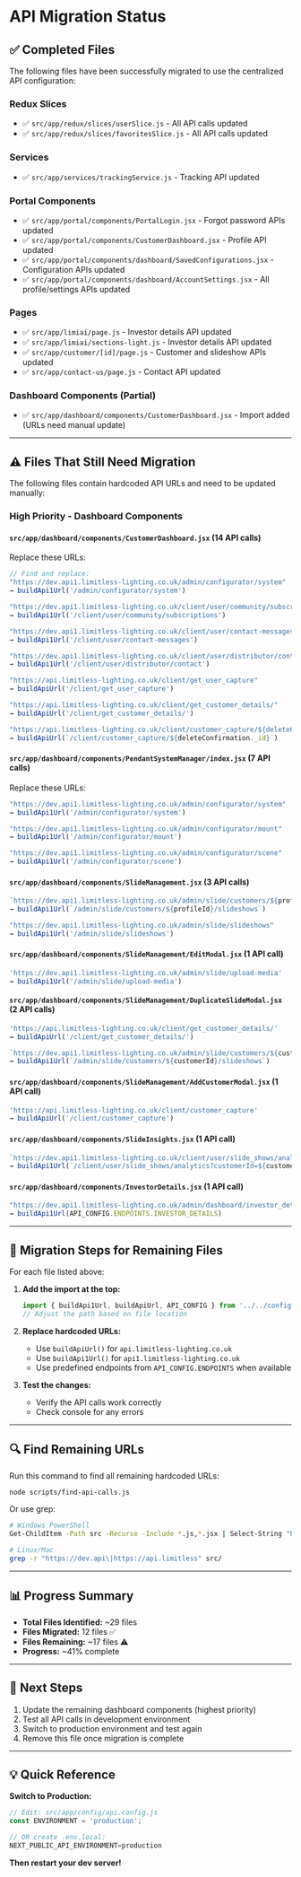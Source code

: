 # API Migration Status

## ✅ Completed Files

The following files have been successfully migrated to use the centralized API configuration:

### Redux Slices
- ✅ `src/app/redux/slices/userSlice.js` - All API calls updated
- ✅ `src/app/redux/slices/favoritesSlice.js` - All API calls updated

### Services
- ✅ `src/app/services/trackingService.js` - Tracking API updated

### Portal Components
- ✅ `src/app/portal/components/PortalLogin.jsx` - Forgot password APIs updated
- ✅ `src/app/portal/components/CustomerDashboard.jsx` - Profile API updated
- ✅ `src/app/portal/components/dashboard/SavedConfigurations.jsx` - Configuration APIs updated
- ✅ `src/app/portal/components/dashboard/AccountSettings.jsx` - All profile/settings APIs updated

### Pages
- ✅ `src/app/limiai/page.js` - Investor details API updated
- ✅ `src/app/limiai/sections-light.js` - Investor details API updated
- ✅ `src/app/customer/[id]/page.js` - Customer and slideshow APIs updated
- ✅ `src/app/contact-us/page.js` - Contact API updated

### Dashboard Components (Partial)
- ✅ `src/app/dashboard/components/CustomerDashboard.jsx` - Import added (URLs need manual update)

---

## ⚠️ Files That Still Need Migration

The following files contain hardcoded API URLs and need to be updated manually:

### High Priority - Dashboard Components

#### `src/app/dashboard/components/CustomerDashboard.jsx` (14 API calls)
Replace these URLs:
```javascript
// Find and replace:
"https://dev.api1.limitless-lighting.co.uk/admin/configurator/system"
→ buildApi1Url('/admin/configurator/system')

"https://dev.api1.limitless-lighting.co.uk/client/user/community/subscriptions"
→ buildApi1Url('/client/user/community/subscriptions')

"https://dev.api1.limitless-lighting.co.uk/client/user/contact-messages"
→ buildApi1Url('/client/user/contact-messages')

"https://dev.api1.limitless-lighting.co.uk/client/user/distributor/contact"
→ buildApi1Url('/client/user/distributor/contact')

"https://api.limitless-lighting.co.uk/client/get_user_capture"
→ buildApiUrl('/client/get_user_capture')

"https://api.limitless-lighting.co.uk/client/get_customer_details/"
→ buildApiUrl('/client/get_customer_details/')

"https://api.limitless-lighting.co.uk/client/customer_capture/${deleteConfirmation._id}"
→ buildApiUrl(`/client/customer_capture/${deleteConfirmation._id}`)
```

#### `src/app/dashboard/components/PendantSystemManager/index.jsx` (7 API calls)
Replace these URLs:
```javascript
"https://dev.api1.limitless-lighting.co.uk/admin/configurator/system"
→ buildApi1Url('/admin/configurator/system')

"https://dev.api1.limitless-lighting.co.uk/admin/configurator/mount"
→ buildApi1Url('/admin/configurator/mount')

"https://dev.api1.limitless-lighting.co.uk/admin/configurator/scene"
→ buildApi1Url('/admin/configurator/scene')
```

#### `src/app/dashboard/components/SlideManagement.jsx` (3 API calls)
```javascript
`https://dev.api1.limitless-lighting.co.uk/admin/slide/customers/${profileId}/slideshows`
→ buildApi1Url(`/admin/slide/customers/${profileId}/slideshows`)

"https://dev.api1.limitless-lighting.co.uk/admin/slide/slideshows"
→ buildApi1Url('/admin/slide/slideshows')
```

#### `src/app/dashboard/components/SlideManagement/EditModal.jsx` (1 API call)
```javascript
'https://dev.api1.limitless-lighting.co.uk/admin/slide/upload-media'
→ buildApi1Url('/admin/slide/upload-media')
```

#### `src/app/dashboard/components/SlideManagement/DuplicateSlideModal.jsx` (2 API calls)
```javascript
'https://api.limitless-lighting.co.uk/client/get_customer_details/'
→ buildApiUrl('/client/get_customer_details/')

`https://dev.api1.limitless-lighting.co.uk/admin/slide/customers/${customerId}/slideshows`
→ buildApi1Url(`/admin/slide/customers/${customerId}/slideshows`)
```

#### `src/app/dashboard/components/SlideManagement/AddCustomerModal.jsx` (1 API call)
```javascript
'https://api.limitless-lighting.co.uk/client/customer_capture'
→ buildApiUrl('/client/customer_capture')
```

#### `src/app/dashboard/components/SlideInsights.jsx` (1 API call)
```javascript
`https://dev.api1.limitless-lighting.co.uk/client/user/slide_shows/analytics?customerId=${customerId}`
→ buildApi1Url(`/client/user/slide_shows/analytics?customerId=${customerId}`)
```

#### `src/app/dashboard/components/InvestorDetails.jsx` (1 API call)
```javascript
"https://dev.api1.limitless-lighting.co.uk/admin/dashboard/investor_details"
→ buildApi1Url(API_CONFIG.ENDPOINTS.INVESTOR_DETAILS)
```

---

## 📝 Migration Steps for Remaining Files

For each file listed above:

1. **Add the import at the top:**
   ```javascript
   import { buildApi1Url, buildApiUrl, API_CONFIG } from '../../config/api.config';
   // Adjust the path based on file location
   ```

2. **Replace hardcoded URLs:**
   - Use `buildApiUrl()` for `api.limitless-lighting.co.uk`
   - Use `buildApi1Url()` for `api1.limitless-lighting.co.uk`
   - Use predefined endpoints from `API_CONFIG.ENDPOINTS` when available

3. **Test the changes:**
   - Verify the API calls work correctly
   - Check console for any errors

---

## 🔍 Find Remaining URLs

Run this command to find all remaining hardcoded URLs:

```bash
node scripts/find-api-calls.js
```

Or use grep:

```bash
# Windows PowerShell
Get-ChildItem -Path src -Recurse -Include *.js,*.jsx | Select-String "https://dev.api|https://api.limitless"

# Linux/Mac
grep -r "https://dev.api\|https://api.limitless" src/
```

---

## 📊 Progress Summary

- **Total Files Identified:** ~29 files
- **Files Migrated:** 12 files ✅
- **Files Remaining:** ~17 files ⚠️
- **Progress:** ~41% complete

---

## 🎯 Next Steps

1. Update the remaining dashboard components (highest priority)
2. Test all API calls in development environment
3. Switch to production environment and test again
4. Remove this file once migration is complete

---

## 💡 Quick Reference

**Switch to Production:**
```javascript
// Edit: src/app/config/api.config.js
const ENVIRONMENT = 'production';

// OR create .env.local:
NEXT_PUBLIC_API_ENVIRONMENT=production
```

**Then restart your dev server!**
